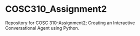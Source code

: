 # COSC310_Assignment2
Repository for COSC 310-Assignment2; Creating an Interactive Conversational Agent using Python. 
